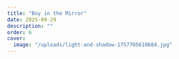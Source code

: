 ```yaml
---
title: "Boy in the Mirror"
date: 2025-09-29
description: ""
order: 6
cover:
  image: "/uploads/light-and-shadow-1757705618684.jpg"
---
```


